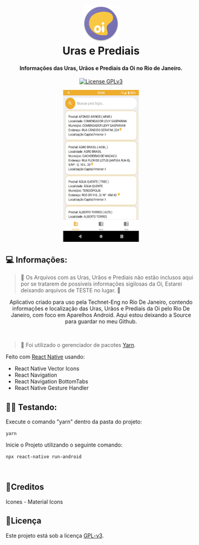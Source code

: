 <h1 align="center">
<img src="android\app\src\main\res\drawable-xhdpi\icon_round.png?raw=true" alt="Logo">
  <br>
  Uras e Prediais
  <br>
</h1>

<h4 align="center">Informações das Uras, Urãos e Prediais da Oi no Rio de Janeiro.</h4>
<p align="center">
  <a href="https://www.gnu.org/licenses/gpl-3.0">
    <img src="https://img.shields.io/badge/License-GPLv3-blue.svg" alt="License GPLv3">
  </a>
</p>

<div align="center">
<img src=".github\preview.png?raw=true" alt="Preview do Aplicativo" width="200" height="400">
</div>

## 💻 Informações:

> 🚩 Os Arquivos com as Uras, Urãos e Prediais não estão inclusos aqui por se tratarem de possíveis informações sigilosas da Oi, Estarei deixando arquivos de TESTE no lugar. 🚩

<p align="center">
Aplicativo criado para uso pela Technet-Eng no Rio De Janeiro, contendo informações e localização das Uras, Urãos e Prediais da Oi pelo Rio De Janeiro, com foco em Aparelhos Android. Aqui estou deixando a Source para guardar no meu Github.
</p>
<br>

> 🚩 Foi utilizado o gerenciador de pacotes [Yarn](https://yarnpkg.com/pt-BR/).

Feito com [React Native](https://reactnative.dev/) usando:

- React Native Vector Icons
- React Navigation
- React Navigation BottomTabs
- React Native Gesture Handler

## 👨‍🏫 Testando:

Execute o comando "yarn" dentro da pasta do projeto:

```
yarn
```

Inicie o Projeto utilizando o seguinte comando:

```
npx react-native run-android
```

<br>

## 📝Creditos
Icones - Material Icons

## 📝Licença  
Este projeto está sob a licença [GPL-v3](LICENSE).

